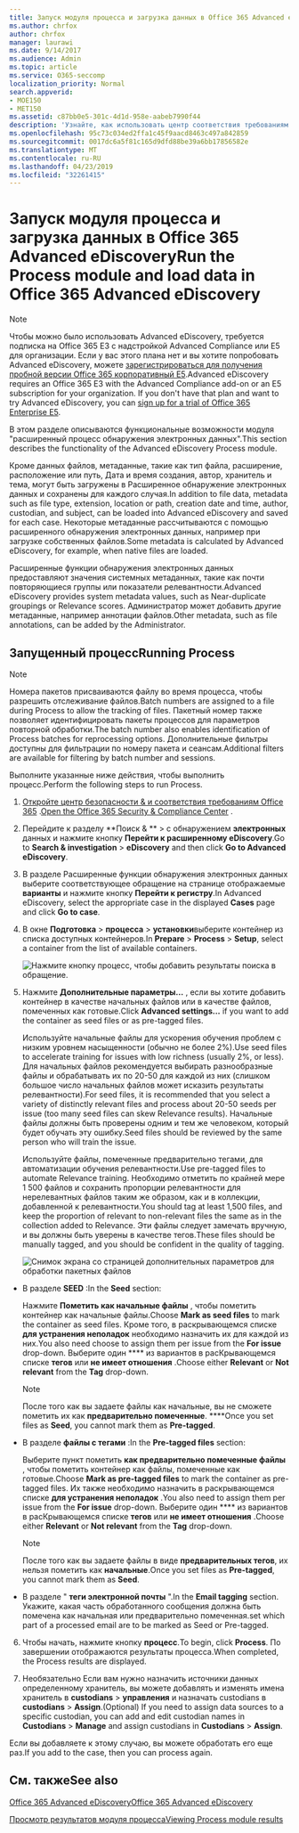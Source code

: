 ```yaml
---
title: Запуск модуля процесса и загрузка данных в Office 365 Advanced eDiscovery
ms.author: chrfox
author: chrfox
manager: laurawi
ms.date: 9/14/2017
ms.audience: Admin
ms.topic: article
ms.service: O365-seccomp
localization_priority: Normal
search.appverid:
- MOE150
- MET150
ms.assetid: c87bb0e5-301c-4d1d-958e-aabeb7990f44
description: 'Узнайте, как использовать центр соответствия требованиям безопасности &amp; Office 365 для доступа к Office 365 Advanced eDiscovery и запуска модуля Process для случая.  '
ms.openlocfilehash: 95c73c034ed2ffa1c45f9aacd8463c497a842859
ms.sourcegitcommit: 0017dc6a5f81c165d9dfd88be39a6bb17856582e
ms.translationtype: MT
ms.contentlocale: ru-RU
ms.lasthandoff: 04/23/2019
ms.locfileid: "32261415"
---
```

# <a name="run-the-process-module-and-load-data-in-office-365-advanced-ediscovery"></a><span data-ttu-id="b262a-103">Запуск модуля процесса и загрузка данных в Office 365 Advanced eDiscovery</span><span class="sxs-lookup"><span data-stu-id="b262a-103">Run the Process module and load data in Office 365 Advanced eDiscovery</span></span>

> [!NOTE]
> <span data-ttu-id="b262a-p101">Чтобы можно было использовать Advanced eDiscovery, требуется подписка на Office 365 E3 с надстройкой Advanced Compliance или E5 для организации. Если у вас этого плана нет и вы хотите попробовать Advanced eDiscovery, можете [зарегистрироваться для получения пробной версии Office 365 корпоративный E5](https://go.microsoft.com/fwlink/p/?LinkID=698279).</span><span class="sxs-lookup"><span data-stu-id="b262a-p101">Advanced eDiscovery requires an Office 365 E3 with the Advanced Compliance add-on or an E5 subscription for your organization. If you don't have that plan and want to try Advanced eDiscovery, you can [sign up for a trial of Office 365 Enterprise E5](https://go.microsoft.com/fwlink/p/?LinkID=698279).</span></span> 
  
<span data-ttu-id="b262a-106">В этом разделе описываются функциональные возможности модуля "расширенный процесс обнаружения электронных данных".</span><span class="sxs-lookup"><span data-stu-id="b262a-106">This section describes the functionality of the Advanced eDiscovery Process module.</span></span> 
  
<span data-ttu-id="b262a-107">Кроме данных файлов, метаданные, такие как тип файла, расширение, расположение или путь, Дата и время создания, автор, хранитель и тема, могут быть загружены в Расширенное обнаружение электронных данных и сохранены для каждого случая.</span><span class="sxs-lookup"><span data-stu-id="b262a-107">In addition to file data, metadata such as file type, extension, location or path, creation date and time, author, custodian, and subject, can be loaded into Advanced eDiscovery and saved for each case.</span></span> <span data-ttu-id="b262a-108">Некоторые метаданные рассчитываются с помощью расширенного обнаружения электронных данных, например при загрузке собственных файлов.</span><span class="sxs-lookup"><span data-stu-id="b262a-108">Some metadata is calculated by Advanced eDiscovery, for example, when native files are loaded.</span></span> 
  
<span data-ttu-id="b262a-109">Расширенные функции обнаружения электронных данных предоставляют значения системных метаданных, такие как почти повторяющиеся группы или показатели релевантности.</span><span class="sxs-lookup"><span data-stu-id="b262a-109">Advanced eDiscovery provides system metadata values, such as Near-duplicate groupings or Relevance scores.</span></span> <span data-ttu-id="b262a-110">Администратор может добавить другие метаданные, например аннотации файлов.</span><span class="sxs-lookup"><span data-stu-id="b262a-110">Other metadata, such as file annotations, can be added by the Administrator.</span></span> 
  
## <a name="running-process"></a><span data-ttu-id="b262a-111">Запущенный процесс</span><span class="sxs-lookup"><span data-stu-id="b262a-111">Running Process</span></span>

> [!NOTE]
> <span data-ttu-id="b262a-112">Номера пакетов присваиваются файлу во время процесса, чтобы разрешить отслеживание файлов.</span><span class="sxs-lookup"><span data-stu-id="b262a-112">Batch numbers are assigned to a file during Process to allow the tracking of files.</span></span> <span data-ttu-id="b262a-113">Пакетный номер также позволяет идентифицировать пакеты процессов для параметров повторной обработки.</span><span class="sxs-lookup"><span data-stu-id="b262a-113">The batch number also enables identification of Process batches for reprocessing options.</span></span> <span data-ttu-id="b262a-114">Дополнительные фильтры доступны для фильтрации по номеру пакета и сеансам.</span><span class="sxs-lookup"><span data-stu-id="b262a-114">Additional filters are available for filtering by batch number and sessions.</span></span> 
  
<span data-ttu-id="b262a-115">Выполните указанные ниже действия, чтобы выполнить процесс.</span><span class="sxs-lookup"><span data-stu-id="b262a-115">Perform the following steps to run Process.</span></span>
  
1. <span data-ttu-id="b262a-116">[Откройте центр безопасности &amp; и соответствия требованиям Office 365](go-to-the-securitycompliance-center.md) .</span><span class="sxs-lookup"><span data-stu-id="b262a-116">[Open the Office 365 Security &amp; Compliance Center](go-to-the-securitycompliance-center.md) .</span></span> 
    
2. <span data-ttu-id="b262a-117">Перейдите к разделу \*\*Поиск &amp; \*\* \> с обнаружением **электронных** данных и нажмите кнопку **Перейти к расширенному eDiscovery**.</span><span class="sxs-lookup"><span data-stu-id="b262a-117">Go to **Search &amp; investigation** \> **eDiscovery** and then click **Go to Advanced eDiscovery**.</span></span>
    
3. <span data-ttu-id="b262a-118">В разделе Расширенные функции обнаружения электронных данных выберите соответствующее обращение на странице отображаемые **варианты** и нажмите кнопку **Перейти к регистру**.</span><span class="sxs-lookup"><span data-stu-id="b262a-118">In Advanced eDiscovery, select the appropriate case in the displayed **Cases** page and click **Go to case**.</span></span>
    
4. <span data-ttu-id="b262a-119">В окне **Подготовка** \> **процесса** \> **установки**выберите контейнер из списка доступных контейнеров.</span><span class="sxs-lookup"><span data-stu-id="b262a-119">In **Prepare** \> **Process** \> **Setup**, select a container from the list of available containers.</span></span>
    
    ![Нажмите кнопку процесс, чтобы добавить результаты поиска в обращение.](media/50bdc55c-d378-4881-b302-31ef785fa359.png)
  
5. <span data-ttu-id="b262a-121">Нажмите **Дополнительные параметры...** , если вы хотите добавить контейнер в качестве начальных файлов или в качестве файлов, помеченных как готовые.</span><span class="sxs-lookup"><span data-stu-id="b262a-121">Click **Advanced settings...** if you want to add the container as seed files or as pre-tagged files.</span></span> 
    
    <span data-ttu-id="b262a-122">Используйте начальные файлы для ускорения обучения проблем с низким уровнем насыщенности (обычно не более 2%).</span><span class="sxs-lookup"><span data-stu-id="b262a-122">Use seed files to accelerate training for issues with low richness (usually 2%, or less).</span></span> <span data-ttu-id="b262a-123">Для начальных файлов рекомендуется выбирать разнообразные файлы и обрабатывать их по 20-50 для каждой из них (слишком большое число начальных файлов может исказить результаты релевантности).</span><span class="sxs-lookup"><span data-stu-id="b262a-123">For seed files, it is recommended that you select a variety of distinctly relevant files and process about 20-50 seeds per issue (too many seed files can skew Relevance results).</span></span> <span data-ttu-id="b262a-124">Начальные файлы должны быть проверены одним и тем же человеком, который будет обучать эту ошибку.</span><span class="sxs-lookup"><span data-stu-id="b262a-124">Seed files should be reviewed by the same person who will train the issue.</span></span>
    
    <span data-ttu-id="b262a-125">Используйте файлы, помеченные предварительно тегами, для автоматизации обучения релевантности.</span><span class="sxs-lookup"><span data-stu-id="b262a-125">Use pre-tagged files to automate Relevance training.</span></span> <span data-ttu-id="b262a-126">Необходимо отметить по крайней мере 1 500 файлов и сохранить пропорции релевантности для нерелевантных файлов таким же образом, как и в коллекции, добавленной к релевантности.</span><span class="sxs-lookup"><span data-stu-id="b262a-126">You should tag at least 1,500 files, and keep the proportion of relevant to non-relevant files the same as in the collection added to Relevance.</span></span> <span data-ttu-id="b262a-127">Эти файлы следует замечать вручную, и вы должны быть уверены в качестве тегов.</span><span class="sxs-lookup"><span data-stu-id="b262a-127">These files should be manually tagged, and you should be confident in the quality of tagging.</span></span>
    
    ![Снимок экрана со страницей дополнительных параметров для обработки пакетных файлов](media/3c25cb78-4484-41e5-bd34-3753c7ab6cf2.jpg)
  
  - <span data-ttu-id="b262a-129">В разделе **SEED** :</span><span class="sxs-lookup"><span data-stu-id="b262a-129">In the **Seed** section:</span></span> 
    
    <span data-ttu-id="b262a-130">Нажмите **Пометить как начальные файлы** , чтобы пометить контейнер как начальные файлы.</span><span class="sxs-lookup"><span data-stu-id="b262a-130">Choose **Mark as seed files** to mark the container as seed files.</span></span> <span data-ttu-id="b262a-131">Кроме того, в раскрывающемся списке **для устранения неполадок** необходимо назначить их для каждой из них.</span><span class="sxs-lookup"><span data-stu-id="b262a-131">You also need choose to assign them per issue from the **For issue** drop-down.</span></span> <span data-ttu-id="b262a-132">Выберите один \*\*\*\* из вариантов в расКрывающемся списке **тегов** или **не имеет отношения** .</span><span class="sxs-lookup"><span data-stu-id="b262a-132">Choose either **Relevant** or **Not relevant** from the **Tag** drop-down.</span></span> 
    
    > [!NOTE]
    > <span data-ttu-id="b262a-133">После того как вы задаете файлы как начальные, вы не сможете пометить их как **предварительно помеченные**. \*\*\*\*</span><span class="sxs-lookup"><span data-stu-id="b262a-133">Once you set files as **Seed**, you cannot mark them as **Pre-tagged**.</span></span> 
  
  - <span data-ttu-id="b262a-134">В разделе **файлы с тегами** :</span><span class="sxs-lookup"><span data-stu-id="b262a-134">In the **Pre-tagged files** section:</span></span> 
    
    <span data-ttu-id="b262a-135">Выберите пункт пометить **как предварительно помеченные файлы** , чтобы пометить контейнер как файлы, помеченные как готовые.</span><span class="sxs-lookup"><span data-stu-id="b262a-135">Choose **Mark as pre-tagged files** to mark the container as pre-tagged files.</span></span> <span data-ttu-id="b262a-136">Их также необходимо назначить в раскрывающемся списке **для устранения неполадок** .</span><span class="sxs-lookup"><span data-stu-id="b262a-136">You also need to assign them per issue from the **For issue** drop-down.</span></span> <span data-ttu-id="b262a-137">Выберите один \*\*\*\* из вариантов в расКрывающемся списке **тегов** или **не имеет отношения** .</span><span class="sxs-lookup"><span data-stu-id="b262a-137">Choose either **Relevant** or **Not relevant** from the **Tag** drop-down.</span></span> 
    
    > [!NOTE]
    > <span data-ttu-id="b262a-138">После того как вы задаете файлы в виде **предварительных тегов**, их нельзя пометить как **начальные**.</span><span class="sxs-lookup"><span data-stu-id="b262a-138">Once you set files as **Pre-tagged**, you cannot mark them as **Seed**.</span></span> 
  
  - <span data-ttu-id="b262a-139">В разделе " **теги электронной почты** ".</span><span class="sxs-lookup"><span data-stu-id="b262a-139">In the **Email tagging** section.</span></span> <span data-ttu-id="b262a-140">Укажите, какая часть обработанного сообщения должна быть помечена как начальная или предварительно помеченная.</span><span class="sxs-lookup"><span data-stu-id="b262a-140">set which part of a processed email are to be marked as Seed or Pre-tagged.</span></span> 
    
6. <span data-ttu-id="b262a-141">Чтобы начать, нажмите кнопку **процесс**.</span><span class="sxs-lookup"><span data-stu-id="b262a-141">To begin, click **Process**.</span></span> <span data-ttu-id="b262a-142">По завершении отображаются результаты процесса.</span><span class="sxs-lookup"><span data-stu-id="b262a-142">When completed, the Process results are displayed.</span></span>
    
7. <span data-ttu-id="b262a-143">Необязательно Если вам нужно назначить источники данных определенному хранитель, вы можете добавлять и изменять имена хранитель в **custodians** \> **управления** и назначать custodians в **custodians** \> **Assign**.</span><span class="sxs-lookup"><span data-stu-id="b262a-143">(Optional) If you need to assign data sources to a specific custodian, you can add and edit custodian names in **Custodians** \> **Manage** and assign custodians in **Custodians** \> **Assign**.</span></span> 
    
<span data-ttu-id="b262a-144">Если вы добавляете к этому случаю, вы можете обработать его еще раз.</span><span class="sxs-lookup"><span data-stu-id="b262a-144">If you add to the case, then you can process again.</span></span>
  
## <a name="see-also"></a><span data-ttu-id="b262a-145">См. также</span><span class="sxs-lookup"><span data-stu-id="b262a-145">See also</span></span>

[<span data-ttu-id="b262a-146">Office 365 Advanced eDiscovery</span><span class="sxs-lookup"><span data-stu-id="b262a-146">Office 365 Advanced eDiscovery</span></span>](office-365-advanced-ediscovery.md)
  
[<span data-ttu-id="b262a-147">Просмотр результатов модуля процесса</span><span class="sxs-lookup"><span data-stu-id="b262a-147">Viewing Process module results</span></span>](view-process-module-results-in-advanced-ediscovery.md)

